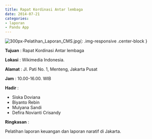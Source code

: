 ```yaml
---
title: Rapat Kordinasi Antar lembaga
date: 2014-07-21
categories:
- laporan
- Pandu App
---
```

![300px-Pelatihan_Laporan_CMS.jpg](/uploads/300px-Pelatihan_Laporan_CMS.jpg){: .img-responsive .center-block }

**Tujuan** : Rapat Kordinasi Antar lembaga

**Lokasi** : Wikimedia Indonesia.

**Alamat** : Jl. Pati No. 1, Menteng, Jakarta Pusat

**Jam** : 10.00-16.00. WIB

**Hadir** : 
*  Siska Doviana
* Biyanto Rebin
* Mulyana Sandi
* Defira Novianti Crisandy

**Ringkasan** : 

Pelatihan laporan keuangan dan laporan naratif di Jakarta.